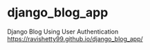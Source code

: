 # django_blog_app
Django Blog Using User Authentication
https://ravishetty99.github.io/django_blog_app/ 
